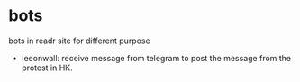 # bots
bots in readr site for different purpose
- leeonwall: receive message from telegram to post the message from the protest in HK.
